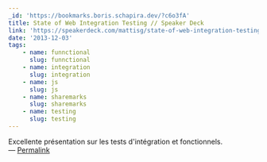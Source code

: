 ```yaml
---
_id: 'https://bookmarks.boris.schapira.dev/?c6o3fA'
title: State of Web Integration Testing // Speaker Deck
link: 'https://speakerdeck.com/mattisg/state-of-web-integration-testing'
date: '2013-12-03'
tags:
    - name: funnctional
      slug: funnctional
    - name: integration
      slug: integration
    - name: js
      slug: js
    - name: sharemarks
      slug: sharemarks
    - name: testing
      slug: testing
---
```


Excellente présentation sur les tests d'intégration et fonctionnels. <br>&#8212;
<a href="https://bookmarks.boris.schapira.dev/?c6o3fA" title="Permalink">Permalink</a>
